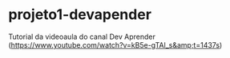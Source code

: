 # projeto1-devapender
Tutorial da videoaula do canal Dev Aprender (https://www.youtube.com/watch?v=kB5e-gTAl_s&amp;t=1437s)
